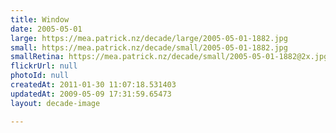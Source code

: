 ```yaml
---
title: Window
date: 2005-05-01
large: https://mea.patrick.nz/decade/large/2005-05-01-1882.jpg
small: https://mea.patrick.nz/decade/small/2005-05-01-1882.jpg
smallRetina: https://mea.patrick.nz/decade/small/2005-05-01-1882@2x.jpg
flickrUrl: null
photoId: null
createdAt: 2011-01-30 11:07:18.531403
updatedAt: 2009-05-09 17:31:59.65473
layout: decade-image

---
```


